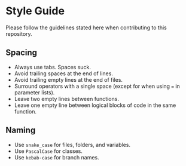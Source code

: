 # Style Guide

Please follow the guidelines stated here when contributing to this repository.

## Spacing

- Always use tabs. Spaces suck.
- Avoid trailing spaces at the end of lines.
- Avoid trailing empty lines at the end of files.
- Surround operators with a single space (except for when using `=` in parameter lists).
- Leave two empty lines between functions.
- Leave one empty line between logical blocks of code in the same function.

## Naming

- Use `snake_case` for files, folders, and variables.
- Use `PascalCase` for classes.
- Use `kebab-case` for branch names.
